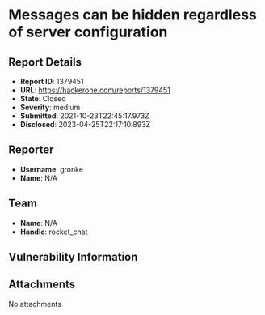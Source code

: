 # Messages can be hidden regardless of server configuration

## Report Details
- **Report ID**: 1379451
- **URL**: https://hackerone.com/reports/1379451
- **State**: Closed
- **Severity**: medium
- **Submitted**: 2021-10-23T22:45:17.973Z
- **Disclosed**: 2023-04-25T22:17:10.893Z

## Reporter
- **Username**: gronke
- **Name**: N/A

## Team
- **Name**: N/A
- **Handle**: rocket_chat

## Vulnerability Information


## Attachments
No attachments
